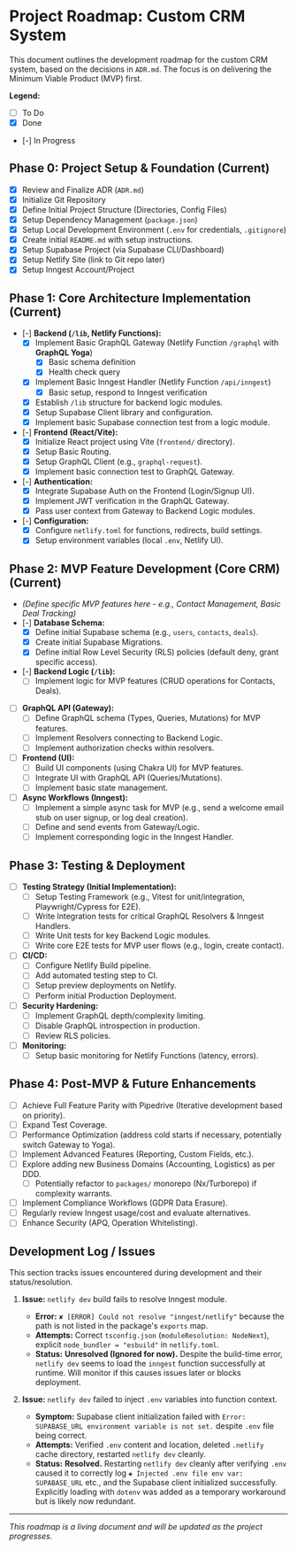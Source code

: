 # Project Roadmap: Custom CRM System

This document outlines the development roadmap for the custom CRM system, based on the decisions in `ADR.md`. The focus is on delivering the Minimum Viable Product (MVP) first.

**Legend:**
*   [ ] To Do
*   [x] Done
*   [-] In Progress

## Phase 0: Project Setup & Foundation (Current)

*   [x] Review and Finalize ADR (`ADR.md`)
*   [x] Initialize Git Repository
*   [x] Define Initial Project Structure (Directories, Config Files)
*   [x] Setup Dependency Management (`package.json`)
*   [x] Setup Local Development Environment (`.env` for credentials, `.gitignore`)
*   [x] Create initial `README.md` with setup instructions.
*   [x] Setup Supabase Project (via Supabase CLI/Dashboard)
*   [x] Setup Netlify Site (link to Git repo later)
*   [x] Setup Inngest Account/Project

## Phase 1: Core Architecture Implementation (Current)

*   [-] **Backend (`/lib`, Netlify Functions):**
    *   [x] Implement Basic GraphQL Gateway (Netlify Function `/graphql` with **GraphQL Yoga**)
        *   [x] Basic schema definition
        *   [x] Health check query
    *   [x] Implement Basic Inngest Handler (Netlify Function `/api/inngest`)
        *   [x] Basic setup, respond to Inngest verification
    *   [x] Establish `/lib` structure for backend logic modules.
    *   [x] Setup Supabase Client library and configuration.
    *   [x] Implement basic Supabase connection test from a logic module.
*   [-] **Frontend (React/Vite):**
    *   [x] Initialize React project using Vite (`frontend/` directory).
    *   [x] Setup Basic Routing.
    *   [x] Setup GraphQL Client (e.g., `graphql-request`).
    *   [x] Implement basic connection test to GraphQL Gateway.
*   [-] **Authentication:**
    *   [x] Integrate Supabase Auth on the Frontend (Login/Signup UI).
    *   [x] Implement JWT verification in the GraphQL Gateway.
    *   [x] Pass user context from Gateway to Backend Logic modules.
*   [-] **Configuration:**
    *   [x] Configure `netlify.toml` for functions, redirects, build settings.
    *   [x] Setup environment variables (local `.env`, Netlify UI).

## Phase 2: MVP Feature Development (Core CRM) (Current)

*   *(Define specific MVP features here - e.g., Contact Management, Basic Deal Tracking)*
*   [-] **Database Schema:**
    *   [x] Define initial Supabase schema (e.g., `users`, `contacts`, `deals`).
    *   [x] Create initial Supabase Migrations.
    *   [x] Define initial Row Level Security (RLS) policies (default deny, grant specific access).
*   [-] **Backend Logic (`/lib`):**
    *   [ ] Implement logic for MVP features (CRUD operations for Contacts, Deals).
*   [ ] **GraphQL API (Gateway):**
    *   [ ] Define GraphQL schema (Types, Queries, Mutations) for MVP features.
    *   [ ] Implement Resolvers connecting to Backend Logic.
    *   [ ] Implement authorization checks within resolvers.
*   [ ] **Frontend (UI):**
    *   [ ] Build UI components (using Chakra UI) for MVP features.
    *   [ ] Integrate UI with GraphQL API (Queries/Mutations).
    *   [ ] Implement basic state management.
*   [ ] **Async Workflows (Inngest):**
    *   [ ] Implement a simple async task for MVP (e.g., send a welcome email stub on user signup, or log deal creation).
    *   [ ] Define and send events from Gateway/Logic.
    *   [ ] Implement corresponding logic in the Inngest Handler.

## Phase 3: Testing & Deployment

*   [ ] **Testing Strategy (Initial Implementation):**
    *   [ ] Setup Testing Framework (e.g., Vitest for unit/integration, Playwright/Cypress for E2E).
    *   [ ] Write Integration tests for critical GraphQL Resolvers & Inngest Handlers.
    *   [ ] Write Unit tests for key Backend Logic modules.
    *   [ ] Write core E2E tests for MVP user flows (e.g., login, create contact).
*   [ ] **CI/CD:**
    *   [ ] Configure Netlify Build pipeline.
    *   [ ] Add automated testing step to CI.
    *   [ ] Setup preview deployments on Netlify.
    *   [ ] Perform initial Production Deployment.
*   [ ] **Security Hardening:**
    *   [ ] Implement GraphQL depth/complexity limiting.
    *   [ ] Disable GraphQL introspection in production.
    *   [ ] Review RLS policies.
*   [ ] **Monitoring:**
    *   [ ] Setup basic monitoring for Netlify Functions (latency, errors).

## Phase 4: Post-MVP & Future Enhancements

*   [ ] Achieve Full Feature Parity with Pipedrive (Iterative development based on priority).
*   [ ] Expand Test Coverage.
*   [ ] Performance Optimization (address cold starts if necessary, potentially switch Gateway to Yoga).
*   [ ] Implement Advanced Features (Reporting, Custom Fields, etc.).
*   [ ] Explore adding new Business Domains (Accounting, Logistics) as per DDD.
    *   [ ] Potentially refactor to `packages/` monorepo (Nx/Turborepo) if complexity warrants.
*   [ ] Implement Compliance Workflows (GDPR Data Erasure).
*   [ ] Regularly review Inngest usage/cost and evaluate alternatives.
*   [ ] Enhance Security (APQ, Operation Whitelisting).

## Development Log / Issues

This section tracks issues encountered during development and their status/resolution.

1.  **Issue:** `netlify dev` build fails to resolve Inngest module.
    *   **Error:** `✘ [ERROR] Could not resolve "inngest/netlify"` because the path is not listed in the package's `exports` map.
    *   **Attempts:** Correct `tsconfig.json` (`moduleResolution: NodeNext`), explicit `node_bundler = "esbuild"` in `netlify.toml`.
    *   **Status:** **Unresolved (Ignored for now).** Despite the build-time error, `netlify dev` seems to load the `inngest` function successfully at runtime. Will monitor if this causes issues later or blocks deployment.

2.  **Issue:** `netlify dev` failed to inject `.env` variables into function context.
    *   **Symptom:** Supabase client initialization failed with `Error: SUPABASE_URL environment variable is not set.` despite `.env` file being correct.
    *   **Attempts:** Verified `.env` content and location, deleted `.netlify` cache directory, restarted `netlify dev` cleanly.
    *   **Status:** **Resolved.** Restarting `netlify dev` cleanly after verifying `.env` caused it to correctly log `◈ Injected .env file env var: SUPABASE_URL` etc., and the Supabase client initialized successfully. Explicitly loading with `dotenv` was added as a temporary workaround but is likely now redundant.

---

*This roadmap is a living document and will be updated as the project progresses.* 